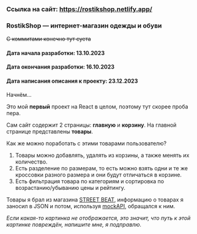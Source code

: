 ### Ссылка на сайт: https://rostikshop.netlify.app/

### RostikShop — интернет-магазин одежды и обуви

~~С коммитами конечно тут суета~~

#### Дата начала разработки: 13.10.2023

#### Дата окончания разработки: 16.10.2023

#### Дата написания описания к проекту: 23.12.2023

Начнём...

Это мой **первый** проект на React в целом, поэтому тут скорее проба пера.

Сам сайт содержит 2 страницы: **главную** и **корзину**.
На главной странице представлены **товары**.

Как же можно поработать с этими товарами пользователю?

1. Товары можно добавлять, удалять из корзины, а также менять их количество.
2. Есть разделение по размерам, то есть можно взять одни и те же кроссовки разного размера и они будут отличаться в корзине.
3. Есть фильтрация товара по категориям и сортировка по возрастанию/убыванию цены и рейтингу.

Товары я брал из магазина [STREET BEAT](https://street-beat.ru/), информацию о товарах я заносил в JSON и потом, используя [mockAPI](https://mockapi.io/), обращался к ним.

_Если какая-то картинка не отображается, это значит, что путь к этой картинке повреждён, напишите мне, я подправлю._


